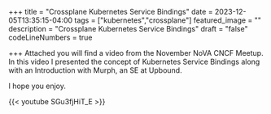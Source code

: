 +++
title = "Crossplane Kubernetes Service Bindings"
date = 2023-12-05T13:35:15-04:00
tags = ["kubernetes","crossplane"]
featured_image = ""
description = "Crossplane Kubernetes Service Bindings"
draft = "false"
codeLineNumbers = true

+++
Attached you will find a video from the November NoVA CNCF Meetup.  In this video I presented the concept of Kubernetes Service Bindings along with an Introduction with Murph, an SE at Upbound.

I hope you enjoy. 
 
{{< youtube SGu3fjHiT_E  >}}